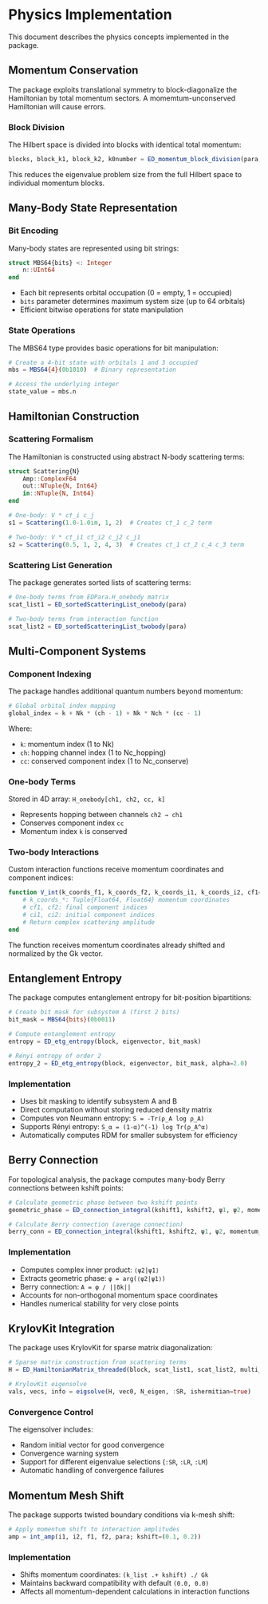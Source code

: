 # Physics Implementation

This document describes the physics concepts implemented in the package.

## Momentum Conservation

The package exploits translational symmetry to block-diagonalize the Hamiltonian by total momentum sectors.
A momemtum-unconserved Hamiltonian will cause errors.

### Block Division

The Hilbert space is divided into blocks with identical total momentum:
```julia
blocks, block_k1, block_k2, k0number = ED_momentum_block_division(para, mbs_list)
```

This reduces the eigenvalue problem size from the full Hilbert space to individual momentum blocks.

## Many-Body State Representation

### Bit Encoding

Many-body states are represented using bit strings:
```julia
struct MBS64{bits} <: Integer
    n::UInt64
end
```

- Each bit represents orbital occupation (0 = empty, 1 = occupied)
- `bits` parameter determines maximum system size (up to 64 orbitals)
- Efficient bitwise operations for state manipulation

### State Operations

The MBS64 type provides basic operations for bit manipulation:
```julia
# Create a 4-bit state with orbitals 1 and 3 occupied
mbs = MBS64{4}(0b1010)  # Binary representation

# Access the underlying integer
state_value = mbs.n
```

## Hamiltonian Construction

### Scattering Formalism

The Hamiltonian is constructed using abstract N-body scattering terms:


```julia
struct Scattering{N}
    Amp::ComplexF64
    out::NTuple{N, Int64}
    in::NTuple{N, Int64}
end

# One-body: V * c†_i c_j
s1 = Scattering(1.0-1.0im, 1, 2)  # Creates c†_1 c_2 term

# Two-body: V * c†_i1 c†_i2 c_j2 c_j1  
s2 = Scattering(0.5, 1, 2, 4, 3)  # Creates c†_1 c†_2 c_4 c_3 term
```


### Scattering List Generation

The package generates sorted lists of scattering terms:

```julia
# One-body terms from EDPara.H_onebody matrix
scat_list1 = ED_sortedScatteringList_onebody(para)

# Two-body terms from interaction function
scat_list2 = ED_sortedScatteringList_twobody(para)
```


## Multi-Component Systems

### Component Indexing

The package handles additional quantum numbers beyond momentum:

```julia
# Global orbital index mapping
global_index = k + Nk * (ch - 1) + Nk * Nch * (cc - 1)
```

Where:
- `k`: momentum index (1 to Nk)
- `ch`: hopping channel index (1 to Nc_hopping)
- `cc`: conserved component index (1 to Nc_conserve)

### One-body Terms

Stored in 4D array: `H_onebody[ch1, ch2, cc, k]`
- Represents hopping between channels `ch2 → ch1`
- Conserves component index `cc`
- Momentum index `k` is conserved

### Two-body Interactions

Custom interaction functions receive momentum coordinates and component indices:
```julia
function V_int(k_coords_f1, k_coords_f2, k_coords_i1, k_coords_i2, cf1=1, cf2=1, ci1=1, ci2=1)
    # k_coords_*: Tuple{Float64, Float64} momentum coordinates
    # cf1, cf2: final component indices
    # ci1, ci2: initial component indices
    # Return complex scattering amplitude
end
```

The function receives momentum coordinates already shifted and normalized by the Gk vector.

## Entanglement Entropy

The package computes entanglement entropy for bit-position bipartitions:

```julia
# Create bit mask for subsystem A (first 2 bits)
bit_mask = MBS64{bits}(0b0011)

# Compute entanglement entropy
entropy = ED_etg_entropy(block, eigenvector, bit_mask)

# Rényi entropy of order 2
entropy_2 = ED_etg_entropy(block, eigenvector, bit_mask, alpha=2.0)
```

### Implementation

- Uses bit masking to identify subsystem A and B
- Direct computation without storing reduced density matrix
- Computes von Neumann entropy: `S = -Tr(ρ_A log ρ_A)`
- Supports Rényi entropy: `S_α = (1-α)^(-1) log Tr(ρ_A^α)`
- Automatically computes RDM for smaller subsystem for efficiency

## Berry Connection

For topological analysis, the package computes many-body Berry connections between kshift points:

```julia
# Calculate geometric phase between two kshift points
geometric_phase = ED_connection_integral(kshift1, kshift2, ψ1, ψ2, momentum_axis_angle)

# Calculate Berry connection (average connection)
berry_conn = ED_connection_integral(kshift1, kshift2, ψ1, ψ2, momentum_axis_angle; average_connection=true)
```

### Implementation

- Computes complex inner product: `⟨ψ2|ψ1⟩`
- Extracts geometric phase: `φ = arg(⟨ψ2|ψ1⟩)`
- Berry connection: `A = φ / ||δk||`
- Accounts for non-orthogonal momentum space coordinates
- Handles numerical stability for very close points

## KrylovKit Integration

The package uses KrylovKit for sparse matrix diagonalization:

```julia
# Sparse matrix construction from scattering terms
H = ED_HamiltonianMatrix_threaded(block, scat_list1, scat_list2, multi_thread)

# KrylovKit eigensolve
vals, vecs, info = eigsolve(H, vec0, N_eigen, :SR, ishermitian=true)
```

### Convergence Control

The eigensolver includes:
- Random initial vector for good convergence
- Convergence warning system
- Support for different eigenvalue selections (`:SR`, `:LR`, `:LM`)
- Automatic handling of convergence failures

## Momentum Mesh Shift

The package supports twisted boundary conditions via k-mesh shift:

```julia
# Apply momentum shift to interaction amplitudes
amp = int_amp(i1, i2, f1, f2, para; kshift=(0.1, 0.2))
```

### Implementation

- Shifts momentum coordinates: `(k_list .+ kshift) ./ Gk`
- Maintains backward compatibility with default `(0.0, 0.0)`
- Affects all momentum-dependent calculations in interaction functions